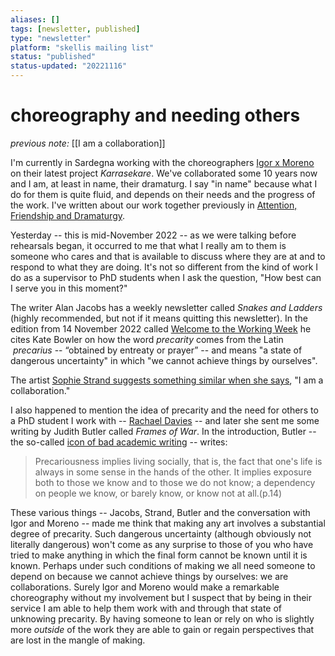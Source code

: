 ```yaml
---
aliases: []
tags: [newsletter, published]
type: "newsletter"
platform: "skellis mailing list"
status: "published"
status-updated: "20221116"
---
```


# choreography and needing others

_previous note:_  [[I am a collaboration]]

I'm currently in Sardegna working with the choreographers [Igor x Moreno](https://igorandmoreno.com) on their latest project _Karrasekare_. We've collaborated some 10 years now and I am, at least in name, their dramaturg. I say "in name" because what I do for them is quite fluid, and depends on their needs and the progress of the work. I've written about our work together previously in [Attention, Friendship and Dramaturgy](https://www.skellis.net/attention-friendship-and-dramaturgy).  

Yesterday -- this is mid-November 2022 -- as we were talking before rehearsals began, it occurred to me that what I really am to them is someone who cares and that is available to discuss where they are at and to respond to what they are doing. It's not so different from the kind of work I do as a supervisor to PhD students when I ask the question, "How best can I serve you in this moment?"  

The writer Alan Jacobs has a weekly newsletter called _Snakes and Ladders_ (highly recommended, but not if it means quitting this newsletter). In the edition from 14 November 2022 called [Welcome to the Working Week](https://buttondown.email/ayjay/archive/welcome-to-the-working-week/) he cites Kate Bowler on how the word _precarity_ comes  from the Latin  _precarius_ -- “obtained by entreaty or prayer” -- and means "a state of dangerous uncertainty" in which "we cannot achieve things by ourselves". 

The artist [Sophie Strand suggests something similar when she says](https://dark-mountain.net/my-body-the-ancestor/), "I am a collaboration."

I also happened to mention the idea of precarity and the need for others to a PhD student I work with -- [Rachael Davies](https://pureportal.coventry.ac.uk/en/persons/rachael-davies-3) -- and later she sent me some writing by Judith Butler called _Frames of War_. In the introduction, Butler -- the so-called [icon of bad academic writing](http://www.matthiasbrinkmann.de/wordpress/2016/12/judith-butler-on-difficult-writing/) -- writes: 

> Precariousness implies living socially, that is, the fact that one's life is always in some sense in the hands of the other. It implies exposure both to those we know and to those we do not know; a dependency on people we know, or barely know, or know not at all.(p.14)

These various things -- Jacobs, Strand, Butler and the conversation with Igor and Moreno -- made me think that making any art involves a substantial degree of precarity. Such dangerous uncertainty (although obviously not literally dangerous) won't come as any surprise to those of you who have tried to make anything in which the final form cannot be known until it is known. Perhaps under such conditions of making we all need someone to depend on because we cannot achieve things by ourselves: we are collaborations. Surely Igor and Moreno would make a remarkable choreography without my involvement but I suspect that by being in their service I am able to help them work with and through that state of unknowing precarity. By having someone to lean or rely on who is slightly more _outside_ of the work they are able to gain or regain perspectives that are lost in the mangle of making. 